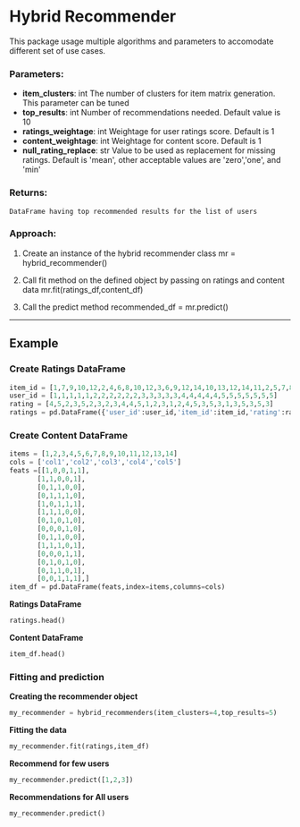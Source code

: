 # Hybrid Recommender

This package usage multiple algorithms and parameters to accomodate different set of use cases.

### Parameters:
* **item_clusters**: int
    The number of clusters for item matrix generation. This parameter can be tuned
* **top_results**: int
    Number of recommendations needed. Default value is 10
* **ratings_weightage**: int
    Weightage for user ratings score. Default is 1
* **content_weightage**: int
    Weightage for content score. Default is 1
* **null_rating_replace**: str
    Value to be used as replacement for missing ratings. Default is 'mean', other acceptable values are 'zero','one', and 'min'

### Returns:
    DataFrame having top recommended results for the list of users

### Approach:

1. Create an instance of the hybrid recommender class
     mr = hybrid_recommender()

2. Call fit method on the defined object by passing on ratings and content data
     mr.fit(ratings_df,content_df)

3. Call the predict method
    recommended_df = mr.predict()

------------------------------------------------------------

       
## Example

### Create Ratings DataFrame
```python
item_id = [1,7,9,10,12,2,4,6,8,10,12,3,6,9,12,14,10,13,12,14,11,2,5,7,8,9,10,12]
user_id = [1,1,1,1,1,2,2,2,2,2,2,3,3,3,3,3,4,4,4,4,4,5,5,5,5,5,5,5]
rating = [4,5,2,3,5,2,3,2,3,4,4,5,1,2,3,1,2,4,5,3,5,3,1,3,5,3,5,3]
ratings = pd.DataFrame({'user_id':user_id,'item_id':item_id,'rating':rating})
```
### Create Content DataFrame
```python
items = [1,2,3,4,5,6,7,8,9,10,11,12,13,14]
cols = ['col1','col2','col3','col4','col5']
feats =[[1,0,0,1,1],
       [1,1,0,0,1],
       [0,1,1,0,0],
       [0,1,1,1,0],
       [1,0,1,1,1],
       [1,1,1,0,0],
       [0,1,0,1,0],
       [0,0,0,1,0],
       [0,1,1,0,0],
       [1,1,1,0,1],
       [0,0,0,1,1],
       [0,1,0,1,0],
       [0,1,1,0,1],
       [0,0,1,1,1],]
item_df = pd.DataFrame(feats,index=items,columns=cols)
```
**Ratings DataFrame**
```python
ratings.head()
```
**Content DataFrame**
```python
item_df.head()
```
### Fitting and prediction

**Creating the recommender object**
```python
my_recommender = hybrid_recommenders(item_clusters=4,top_results=5)
```
**Fitting the data**
```python
my_recommender.fit(ratings,item_df)
```
**Recommend for few users**
```python
my_recommender.predict([1,2,3])
```
**Recommendations for All users**
```python
my_recommender.predict()
```
